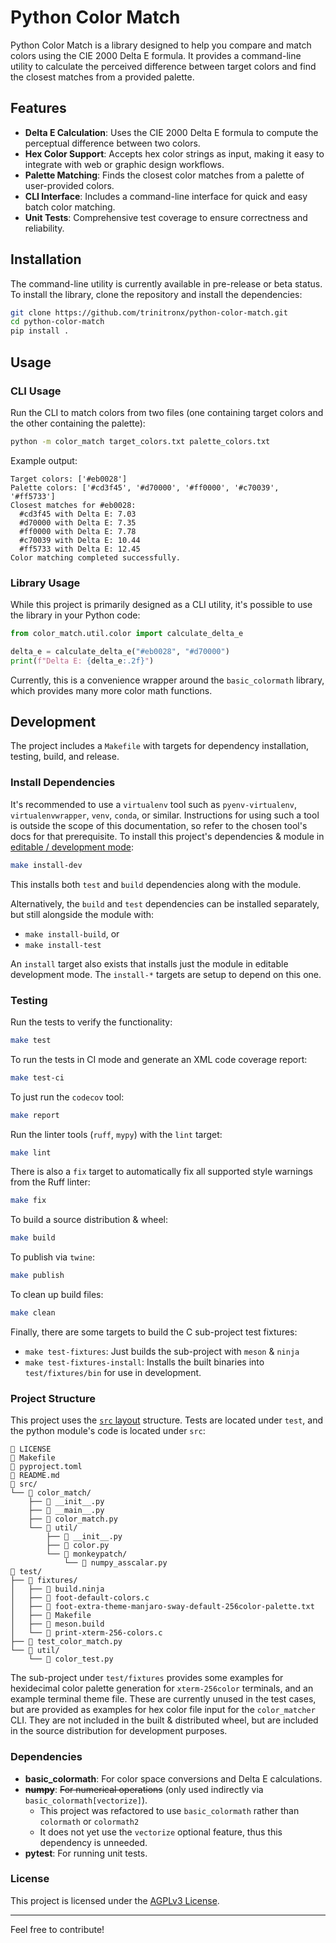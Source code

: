 # Python Color Match

Python Color Match is a library designed to help you compare and match colors
using the CIE 2000 Delta E formula. It provides a command-line utility to
calculate the perceived difference between target colors and find the closest
matches from a provided palette.

## Features

- **Delta E Calculation**: Uses the CIE 2000 Delta E formula to compute the
  perceptual difference between two colors.
- **Hex Color Support**: Accepts hex color strings as input, making it easy to
  integrate with web or graphic design workflows.
- **Palette Matching**: Finds the closest color matches from a palette of
  user-provided colors.
- **CLI Interface**: Includes a command-line interface for quick and easy batch
  color matching.
- **Unit Tests**: Comprehensive test coverage to ensure correctness and
  reliability.

## Installation

The command-line utility is currently available in pre-release or beta status.
To install the library, clone the repository and install the dependencies:

```bash
git clone https://github.com/trinitronx/python-color-match.git
cd python-color-match
pip install .
```

## Usage

### CLI Usage

Run the CLI to match colors from two files (one containing target colors and the
other containing the palette):

```bash
python -m color_match target_colors.txt palette_colors.txt
```

Example output:

```text
Target colors: ['#eb0028']
Palette colors: ['#cd3f45', '#d70000', '#ff0000', '#c70039', '#ff5733']
Closest matches for #eb0028:
  #cd3f45 with Delta E: 7.03
  #d70000 with Delta E: 7.35
  #ff0000 with Delta E: 7.78
  #c70039 with Delta E: 10.44
  #ff5733 with Delta E: 12.45
Color matching completed successfully.
```

### Library Usage

While this project is primarily designed as a CLI utility, it's possible to use
the library in your Python code:

```python
from color_match.util.color import calculate_delta_e

delta_e = calculate_delta_e("#eb0028", "#d70000")
print(f"Delta E: {delta_e:.2f}")
```

Currently, this is a convenience wrapper around the `basic_colormath` library,
which provides many more color math functions.

## Development

The project includes a `Makefile` with targets for dependency installation,
testing, build, and release.

### Install Dependencies

It's recommended to use a `virtualenv` tool such as `pyenv-virtualenv`,
`virtualenvwrapper`, `venv`, `conda`, or similar.  Instructions for using such a
tool is outside the scope of this documentation, so refer to the chosen tool's
docs for that prerequisite.  To install this project's dependencies & module in
[editable / development mode][2]:

```bash
make install-dev
```

This installs both `test` and `build` dependencies along with the module.

Alternatively, the `build` and `test` dependencies can be installed separately,
but still alongside the module with:

- `make install-build`, or
- `make install-test`

An `install` target also exists that installs just the module in editable
development mode.  The `install-*` targets are setup to depend on this one.

### Testing

Run the tests to verify the functionality:

```bash
make test
```

To run the tests in CI mode and generate an XML code coverage report:

```bash
make test-ci
```

To just run the `codecov` tool:

```bash
make report
```

Run the linter tools (`ruff`, `mypy`) with the `lint` target:

```bash
make lint
```

There is also a `fix` target to automatically fix all supported style warnings
from the Ruff linter:

```bash
make fix
```

To build a source distribution & wheel:

```bash
make build
```

To publish via `twine`:

```bash
make publish
```

To clean up build files:

```bash
make clean
```

Finally, there are some targets to build the C sub-project test fixtures:

- `make test-fixtures`: Just builds the sub-project with `meson` & `ninja`
- `make test-fixtures-install`: Installs the built binaries into
  `test/fixtures/bin` for use in development.

### Project Structure

This project uses the [`src` layout][1] structure.  Tests are located under
`test`, and the python module's code is located under `src`:

```text
 LICENSE
 Makefile
 pyproject.toml
󰂺 README.md
 src/
└──  color_match/
    ├──  __init__.py
    ├──  __main__.py
    ├──  color_match.py
    └──  util/
        ├──  __init__.py
        ├──  color.py
        └──  monkeypatch/
            └──  numpy_asscalar.py
 test/
├──  fixtures/
│   ├── 󰝴 build.ninja
│   ├──  foot-default-colors.c
│   ├──  foot-extra-theme-manjaro-sway-default-256color-palette.txt
│   ├──  Makefile
│   ├──  meson.build
│   └──  print-xterm-256-colors.c
├──  test_color_match.py
└──  util/
    └──  color_test.py
```

The sub-project under `test/fixtures` provides some examples for hexidecimal
color palette generation for `xterm-256color` terminals, and an example terminal
theme file.  These are currently unused in the test cases, but are provided as
examples for hex color file input for the `color_matcher` CLI.  They are not
included in the built & distributed wheel, but are included in the source
distribution for development purposes.

### Dependencies

- **basic_colormath**: For color space conversions and Delta E calculations.
- **~~numpy~~**: ~~For numerical operations~~ (only used indirectly via
  `basic_colormath[vectorize]`).
  - This project was refactored to use `basic_colormath` rather than `colormath`
    or `colormath2`
  - It does not yet use the `vectorize` optional feature, thus this dependency
    is unneeded.
- **pytest**: For running unit tests.

### License

This project is licensed under the [AGPLv3 License](LICENSE).

---

Feel free to contribute!

[1]: https://packaging.python.org/en/latest/discussions/src-layout-vs-flat-layout/
[2]: https://setuptools.pypa.io/en/latest/userguide/development_mode.html
